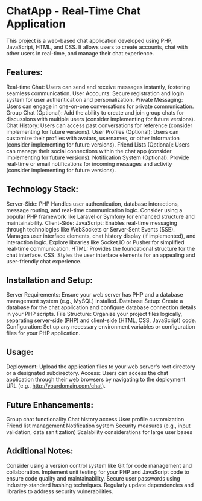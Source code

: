 # ChatApp - Real-Time Chat Application

This project is a web-based chat application developed using PHP, JavaScript, HTML, and CSS. It allows users to create accounts, chat with other users in real-time, and manage their chat experience.

## Features:

Real-time Chat: Users can send and receive messages instantly, fostering seamless communication.
User Accounts: Secure registration and login system for user authentication and personalization.
Private Messaging: Users can engage in one-on-one conversations for private communication.
Group Chat (Optional): Add the ability to create and join group chats for discussions with multiple users (consider implementing for future versions).
Chat History: Users can access past conversations for reference (consider implementing for future versions).
User Profiles (Optional): Users can customize their profiles with avatars, usernames, or other information (consider implementing for future versions).
Friend Lists (Optional): Users can manage their social connections within the chat app (consider implementing for future versions).
Notification System (Optional): Provide real-time or email notifications for incoming messages and activity (consider implementing for future versions).
## Technology Stack:

Server-Side: PHP
Handles user authentication, database interactions, message routing, and real-time communication logic.
Consider using a popular PHP framework like Laravel or Symfony for enhanced structure and maintainability.
Client-Side:
JavaScript:
Enables real-time messaging through technologies like WebSockets or Server-Sent Events (SSE).
Manages user interface elements, chat history display (if implemented), and interaction logic.
Explore libraries like Socket.IO or Pusher for simplified real-time communication.
HTML:
Provides the foundational structure for the chat interface.
CSS:
Styles the user interface elements for an appealing and user-friendly chat experience.
## Installation and Setup:

Server Requirements: Ensure your web server has PHP and a database management system (e.g., MySQL) installed.
Database Setup: Create a database for the chat application and configure database connection details in your PHP scripts.
File Structure: Organize your project files logically, separating server-side (PHP) and client-side (HTML, CSS, JavaScript) code.
Configuration: Set up any necessary environment variables or configuration files for your PHP application.
## Usage:

Deployment: Upload the application files to your web server's root directory or a designated subdirectory.
Access: Users can access the chat application through their web browsers by navigating to the deployment URL (e.g., http://yourdomain.com/chat).
## Future Enhancements:

Group chat functionality
Chat history access
User profile customization
Friend list management
Notification system
Security measures (e.g., input validation, data sanitization)
Scalability considerations for large user bases
## Additional Notes:

Consider using a version control system like Git for code management and collaboration.
Implement unit testing for your PHP and JavaScript code to ensure code quality and maintainability.
Secure user passwords using industry-standard hashing techniques.
Regularly update dependencies and libraries to address security vulnerabilities.
